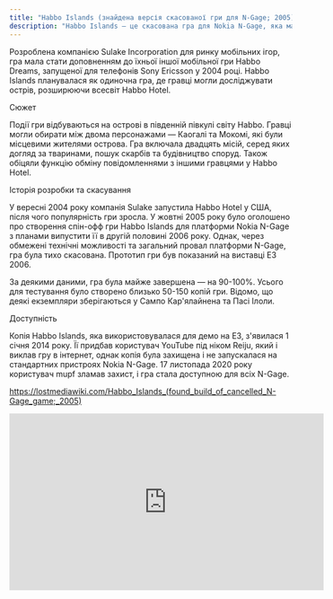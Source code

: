 ```yaml
---
title: "Habbo Islands (знайдена версія скасованої гри для N-Gage; 2005)"
description: "Habbo Islands — це скасована гра для Nokia N-Gage, яка мала вийти в 2005 році. -- Lostmediawiki"
---
```


Розроблена компанією Sulake Incorporation для ринку мобільних ігор, гра мала стати доповненням до їхньої іншої мобільної гри Habbo Dreams, запущеної для телефонів Sony Ericsson у 2004 році. Habbo Islands планувалася як одиночна гра, де гравці могли досліджувати острів, розширюючи всесвіт Habbo Hotel.

Сюжет

Події гри відбуваються на острові в південній півкулі світу Habbo. Гравці могли обирати між двома персонажами — Каогалі та Мокомі, які були місцевими жителями острова. Гра включала двадцять місій, серед яких догляд за тваринами, пошук скарбів та будівництво споруд. Також обіцяли функцію обміну повідомленнями з іншими гравцями у Habbo Hotel.

Історія розробки та скасування

У вересні 2004 року компанія Sulake запустила Habbo Hotel у США, після чого популярність гри зросла. У жовтні 2005 року було оголошено про створення спін-офф гри Habbo Islands для платформи Nokia N-Gage з планами випустити її в другій половині 2006 року. Однак, через обмежені технічні можливості та загальний провал платформи N-Gage, гра була тихо скасована. Прототип гри був показаний на виставці E3 2006.

За деякими даними, гра була майже завершена — на 90-100%. Усього для тестування було створено близько 50-150 копій гри. Відомо, що деякі екземпляри зберігаються у Сампо Кар'ялайнена та Пасі Ілоли.

Доступність

Копія Habbo Islands, яка використовувалася для демо на E3, з'явилася 1 січня 2014 року. Її придбав користувач YouTube під ніком Reiju, який і виклав гру в інтернет, однак копія була захищена і не запускалася на стандартних пристроях Nokia N-Gage. 17 листопада 2020 року користувач mupf зламав захист, і гра стала доступною для всіх N-Gage.

https://lostmediawiki.com/Habbo_Islands_(found_build_of_cancelled_N-Gage_game;_2005)


<iframe width="560" height="315" src="https://www.youtube.com/embed/mr92QxZz0dE?si=OBqszKd2uEEQ_9Id" title="YouTube video player" frameborder="0" allow="accelerometer; autoplay; clipboard-write; encrypted-media; gyroscope; picture-in-picture; web-share" referrerpolicy="strict-origin-when-cross-origin" allowfullscreen></iframe>